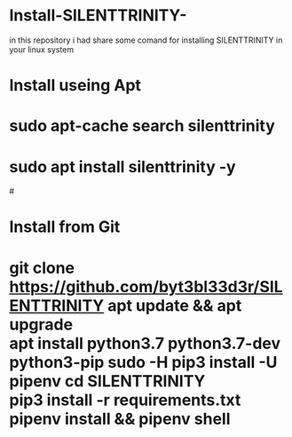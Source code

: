 # Install-SILENTTRINITY-
in this repository i had share some comand for installing SILENTTRINITY in your linux system

# <h1>Install useing Apt <h1>
# sudo apt-cache search silenttrinity    
  
  # sudo apt install silenttrinity -y
  
  
  
 #<h1>Install from Git<h1>
  
  git clone https://github.com/byt3bl33d3r/SILENTTRINITY
apt update && apt upgrade  
apt install python3.7 python3.7-dev python3-pip
sudo -H pip3 install -U pipenv
cd SILENTTRINITY  
pip3 install -r requirements.txt
pipenv install && pipenv shell 
